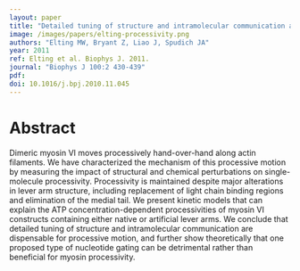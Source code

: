 ```yaml
---
layout: paper
title: "Detailed tuning of structure and intramolecular communication are dispensable for processive motion of myosin VI"
image: /images/papers/elting-processivity.png
authors: "Elting MW, Bryant Z, Liao J, Spudich JA"
year: 2011
ref: Elting et al. Biophys J. 2011. 
journal: "Biophys J 100:2 430-439"
pdf: 
doi: 10.1016/j.bpj.2010.11.045
---
```


# Abstract

Dimeric myosin VI moves processively hand-over-hand along actin filaments. We have characterized the mechanism of this processive motion by measuring the impact of structural and chemical perturbations on single-molecule processivity. Processivity is maintained despite major alterations in lever arm structure, including replacement of light chain binding regions and elimination of the medial tail. We present kinetic models that can explain the ATP concentration-dependent processivities of myosin VI constructs containing either native or artificial lever arms. We conclude that detailed tuning of structure and intramolecular communication are dispensable for processive motion, and further show theoretically that one proposed type of nucleotide gating can be detrimental rather than beneficial for myosin processivity.
